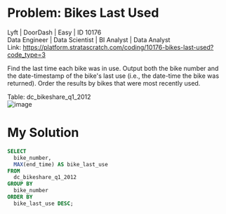 # Problem: Bikes Last Used
Lyft | DoorDash | Easy | ID 10176<br>
Data Engineer | Data Scientist | BI Analyst | Data Analyst<br>
Link: https://platform.stratascratch.com/coding/10176-bikes-last-used?code_type=3 <br>

Find the last time each bike was in use. Output both the bike number and the date-timestamp of the bike's last use (i.e., the date-time the bike was returned). Order the results by bikes that were most recently used.<br>

Table: dc_bikeshare_q1_2012<br>
![image](https://user-images.githubusercontent.com/111542025/233740126-0a8fcfab-2dc8-4a1d-a581-ca29e42f58e2.png) <br>

# My Solution
````sql
SELECT
  bike_number,
  MAX(end_time) AS bike_last_use
FROM
  dc_bikeshare_q1_2012
GROUP BY
  bike_number
ORDER BY
  bike_last_use DESC;
````
